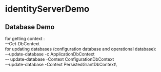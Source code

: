 # identityServerDemo
## Database Demo
for getting context :\
--Get-DbContext\
for updating databases (configuration database and operational database):\
 --update-database -c ApplicationDbContext\
-- update-database -Context ConfigurationDbContext\
 --update-database -Context PersistedGrantDbContext\
